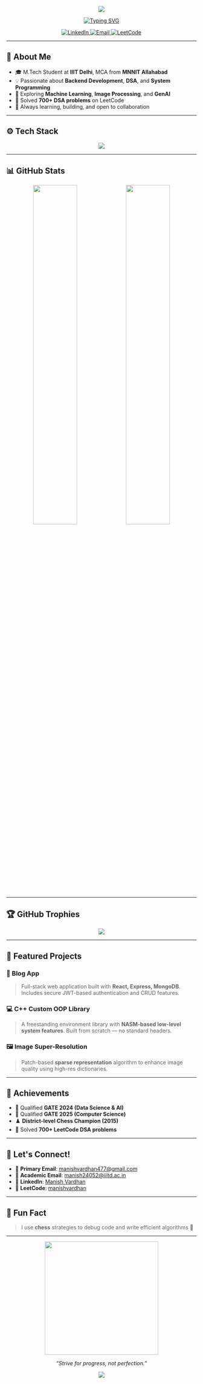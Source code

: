 <!-- Gradient Banner -->
<p align="center">
  <img src="https://capsule-render.vercel.app/api?type=waving&color=0abde3&height=200&section=header&text=Hi%20👋%20I'm%20Manish%20Vardhan&fontSize=40&fontColor=ffffff&animation=fadeIn" />
</p>

<p align="center">
  <a href="https://github.com/Manish180720">
    <img src="https://readme-typing-svg.demolab.com?font=Fira+Code&weight=500&size=22&pause=1000&color=64F4EE&center=true&vCenter=true&width=435&lines=Software+Developer;Problem+Solver;Full+Stack+Developer;Open+Source+Enthusiast;DSA+%7C+C%2B%2B+%7C+React+%7C+ML" alt="Typing SVG" />
  </a>
</p>

<p align="center">
  <a href="https://www.linkedin.com/in/manish-vardhan-785480224/" target="_blank">
    <img src="https://img.shields.io/badge/LinkedIn-blue?style=flat-square&logo=linkedin" alt="LinkedIn">
  </a>
  <a href="mailto:manish24052@iiitd.ac.in">
    <img src="https://img.shields.io/badge/Email-D14836?style=flat-square&logo=gmail&logoColor=white" alt="Email">
  </a>
  <a href="https://leetcode.com/u/manishvardhan/">
    <img src="https://img.shields.io/badge/LeetCode-orange?style=flat-square&logo=LeetCode" alt="LeetCode">
  </a>
</p>

---

## 🌟 About Me

- 🎓 M.Tech Student at **IIIT Delhi**, MCA from **MNNIT Allahabad**
- 💡 Passionate about **Backend Development**, **DSA**, and **System Programming**
- 🤖 Exploring **Machine Learning**, **Image Processing**, and **GenAI**
- 🧠 Solved **700+ DSA problems** on LeetCode
- 🌱 Always learning, building, and open to collaboration

---

## ⚙️ Tech Stack

<p align="center">
  <img src="https://skillicons.dev/icons?i=cpp,python,js,react,nodejs,mongodb,git,linux,vscode,express,mysql" />
</p>

---

## 📊 GitHub Stats

<p align="center">
  <img src="https://github-readme-stats.vercel.app/api?username=Manish180720&show_icons=true&theme=tokyonight&hide_border=true" width="48%" />
  <img src="https://streak-stats.demolab.com/?user=Manish180720&theme=tokyonight&hide_border=true" width="48%" />
</p>

---

## 🏆 GitHub Trophies

<p align="center">
  <img src="https://github-profile-trophy.vercel.app/?username=Manish180720&theme=tokyonight&margin-w=15&no-frame=true&row=1" />
</p>

---

## 🚀 Featured Projects

### 📝 Blog App
> Full-stack web application built with **React, Express, MongoDB**. Includes secure JWT-based authentication and CRUD features.

### 💻 C++ Custom OOP Library
> A freestanding environment library with **NASM-based low-level system features**. Built from scratch — no standard headers.

### 🖼️ Image Super-Resolution
> Patch-based **sparse representation** algorithm to enhance image quality using high-res dictionaries.

---

## 🥇 Achievements

- 🎯 Qualified **GATE 2024 (Data Science & AI)**  
- 🎯 Qualified **GATE 2025 (Computer Science)**  
- ♟️ **District-level Chess Champion (2015)**  
- 🧠 Solved **700+ LeetCode DSA problems**

---

## 🤝 Let's Connect!

- 📧 **Primary Email**: [manishvardhan477@gmail.com](mailto:manishvardhan477@gmail.com)  
- 📧 **Academic Email**: [manish24052@iiitd.ac.in](mailto:manish24052@iiitd.ac.in)  
- 💼 **LinkedIn**: [Manish Vardhan](https://www.linkedin.com/in/manish-vardhan-785480224/)  
- 🧠 **LeetCode**: [manishvardhan](https://leetcode.com/u/manishvardhan/)

---

## 🧠 Fun Fact

> I use **chess** strategies to debug code and write efficient algorithms 🎯

---

<p align="center">
  <img src="https://media.giphy.com/media/qgQUggAC3Pfv687qPC/giphy.gif" width="300" />
</p>

<p align="center">
  <i>“Strive for progress, not perfection.”</i>
</p>

<!-- End with Footer Wave -->
<p align="center">
  <img src="https://capsule-render.vercel.app/api?type=waving&color=0abde3&height=120&section=footer" />
</p>
